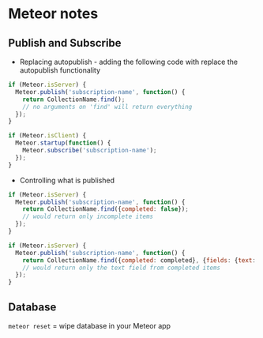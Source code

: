 # Meteor notes

## Publish and Subscribe

* Replacing autopublish - adding the following code with replace the autopublish functionality

```javascript
if (Meteor.isServer) {
  Meteor.publish('subscription-name', function() {
    return CollectionName.find();
    // no arguments on 'find' will return everything
  }); 
}
```

```javascript
if (Meteor.isClient) {
  Meteor.startup(function() {
    Meteor.subscribe('subscription-name');
  });
}
```


* Controlling what is published

```javascript
if (Meteor.isServer) {
  Meteor.publish('subscription-name', function() {
    return CollectionName.find({completed: false});
    // would return only incomplete items
  }); 
}
```

```javascript
if (Meteor.isServer) {
  Meteor.publish('subscription-name', function() {
    return CollectionName.find({completed: completed}, {fields: {text: 1}});
    // would return only the text field from completed items
  }); 
}
```

## Database

`meteor reset` = wipe database in your Meteor app